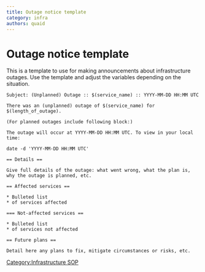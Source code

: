 ```yaml
---
title: Outage notice template
category: infra
authors: quaid
---
```


# Outage notice template

This is a template to use for making announcements about infrastructure outages. Use the template and adjust the variables depending on the situation.

    Subject: (Unplanned) Outage :: $(service_name) :: YYYY-MM-DD HH:MM UTC

    There was an (unplanned) outage of $(service_name) for $(length_of_outage).

    (For planned outages include following block:)

    The outage will occur at YYYY-MM-DD HH:MM UTC. To view in your local time:

    date -d 'YYYY-MM-DD HH:MM UTC'

    == Details ==

    Give full details of the outage: what went wrong, what the plan is, why the outage is planned, etc.

    == Affected services ==

    * Bulleted list
    * of services affected

    === Not-affected services ==

    * Bulleted list
    * of services not affected

    == Future plans ==

    Detail here any plans to fix, mitigate circumstances or risks, etc.

[Category:Infrastructure SOP](/develop/infra/infrastructure-sop/)
